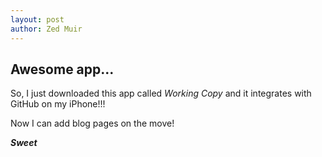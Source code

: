 ```yaml
---
layout: post
author: Zed Muir
---
```


## Awesome app...

So, I just downloaded this app called *Working Copy* and it integrates with GitHub on my iPhone!!!

Now I can add blog pages on the move! 

***Sweet***
